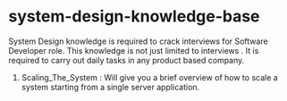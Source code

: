 # system-design-knowledge-base
System Design knowledge is required to crack interviews for Software Developer role. This knowledge is not just limited to interviews . It is required to carry out daily tasks in any product based company.

1. Scaling_The_System : Will give you a brief overview of how to scale a system starting from a single server application.
